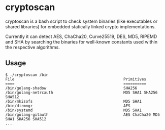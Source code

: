 # cryptoscan

cryptoscan is a bash script to check system binaries (like executables or
shared libraries) for embedded statically linked crypto implementations.

Currently it can detect AES, ChaCha20, Curve25519, DES, MD5, RIPEMD and SHA
by searching the binaries for well-known constants used within the respective
algorithms.

## Usage

```
$ ./cryptoscan /bin
File                                              	Primitives
====                                               	==========
/bin/golang-shadow                                	SHA256 
/bin/golang-netrcauth                             	MD5 SHA1 SHA256 SHA512 
/bin/mkisofs                                      	MD5 SHA1 
/bin/dirmngr                                      	AES 
/bin/systemd                                      	MD5 SHA1 
/bin/golang-gitauth                               	AES ChaCha20 MD5 SHA1 SHA256 SHA512 
...
```
